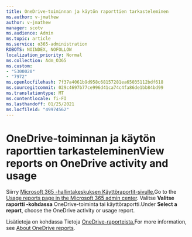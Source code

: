 ```yaml
---
title: OneDrive-toiminnan ja käytön raporttien tarkasteleminen
ms.author: v-jmathew
author: v-jmathew
manager: scotv
ms.audience: Admin
ms.topic: article
ms.service: o365-administration
ROBOTS: NOINDEX, NOFOLLOW
localization_priority: Normal
ms.collection: Adm_O365
ms.custom:
- "5300020"
- "7972"
ms.openlocfilehash: 7f37a4061b9d958c68157281ea65035112bdf618
ms.sourcegitcommit: 029c4697b77ce996d41ca74c4fa86de1bb84bd99
ms.translationtype: MT
ms.contentlocale: fi-FI
ms.lasthandoff: 01/25/2021
ms.locfileid: "49974562"
---
```

# <a name="view-reports-on-onedrive-activity-and-usage"></a><span data-ttu-id="7e2d7-102">OneDrive-toiminnan ja käytön raporttien tarkasteleminen</span><span class="sxs-lookup"><span data-stu-id="7e2d7-102">View reports on OneDrive activity and usage</span></span>

<span data-ttu-id="7e2d7-103">Siirry [Microsoft 365 -hallintakeskuksen Käyttöraportit-sivulle.](https://admin.microsoft.com/AdminPortal/Home)</span><span class="sxs-lookup"><span data-stu-id="7e2d7-103">Go to the [Usage reports page in the Microsoft 365 admin center](https://admin.microsoft.com/AdminPortal/Home).</span></span> <span data-ttu-id="7e2d7-104">Valitse **Valitse raportti -kohdassa** OneDrive-toiminta tai käyttöraportti.</span><span class="sxs-lookup"><span data-stu-id="7e2d7-104">Under **Select a report**, choose the OneDrive activity or usage report.</span></span>

<span data-ttu-id="7e2d7-105">Lisätietoja on kohdassa Tietoja [OneDrive-raporteista.](https://go.microsoft.com/fwlink/?linkid=875239)</span><span class="sxs-lookup"><span data-stu-id="7e2d7-105">For more information, see [About OneDrive reports](https://go.microsoft.com/fwlink/?linkid=875239).</span></span>
